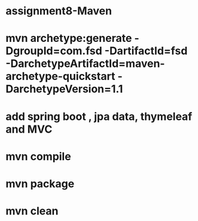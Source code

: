 # assignment8-Maven
# mvn archetype:generate -DgroupId=com.fsd -DartifactId=fsd -DarchetypeArtifactId=maven-archetype-quickstart -	   DarchetypeVersion=1.1
# add spring boot , jpa data, thymeleaf and MVC
# mvn compile
# mvn package
# mvn clean
